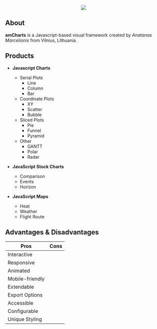 <p align="center">
  <img src="https://avatars1.githubusercontent.com/u/1116146?s=460&v=4"></img>
</p>

## About
**amCharts** is a Javascript-based visual framework created by *Anatanas Marcelionis* from Vilnius, Lithuania.

## Products
* **Javascript Charts**
  * Serial Plots
    * Line
    * Column
    * Bar
  * Coordinate Plots
    * XY
    * Scatter
    * Bubble
  * Sliced Plots
    * Pie
    * Funnel
    * Pyramid
  * Other 
    * GANTT
    * Polar
    * Radar
    
* **JavaScript Stock Charts**
  * Comparison
  * Events
  * Horizon
  
* **JavaScript Maps**
  * Heat
  * Weather
  * Flight Route
  
## Advantages & Disadvantages
Pros|Cons
------------ | -------------
Interactive|
Responsive|
Animated|
Mobile-friendly|
Extendable|
Export Options|
Accessible|
Configurable|
Unique Styling|




